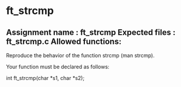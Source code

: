 # ft_strcmp
Assignment name  : ft_strcmp
Expected files   : ft_strcmp.c
Allowed functions:
--------------------------------------------------------------------------------

Reproduce the behavior of the function strcmp (man strcmp).

Your function must be declared as follows:

int    ft_strcmp(char *s1, char *s2);